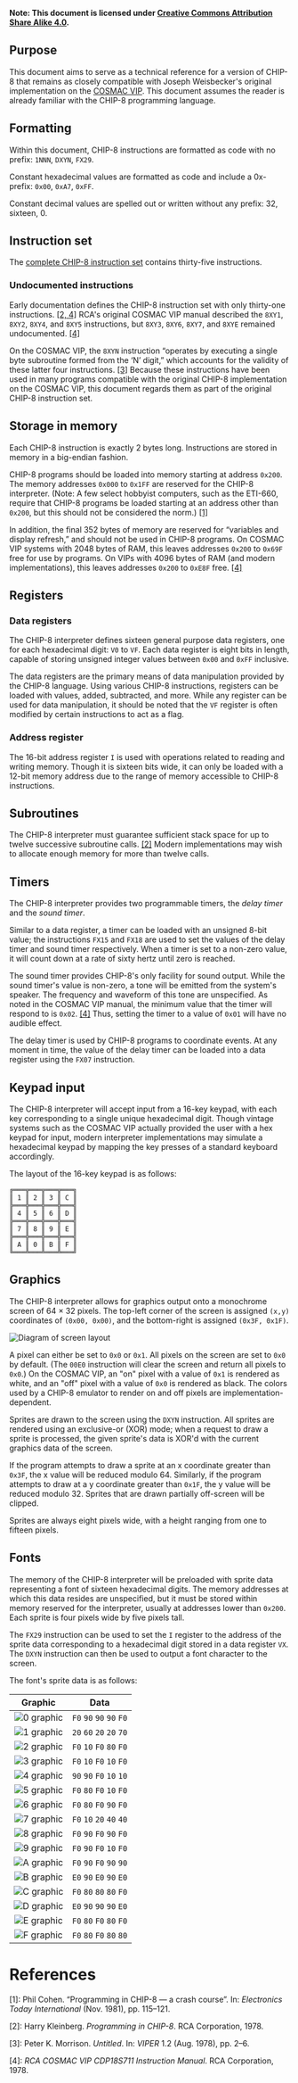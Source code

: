 **Note: This document is licensed under [Creative Commons Attribution Share Alike 4.0](http://creativecommons.org/licenses/by-sa/4.0/).**

## Purpose
This document aims to serve as a technical reference for a version of CHIP-8 that remains as closely compatible with Joseph Weisbecker's original implementation on the [COSMAC VIP](https://en.wikipedia.org/wiki/COSMAC_VIP). This document assumes the reader is already familiar with the CHIP-8 programming language.

## Formatting
Within this document, CHIP-8 instructions are formatted as code with no prefix: `1NNN`, `DXYN`, `FX29`.

Constant hexadecimal values are formatted as code and include a 0x- prefix: `0x00`, `0xA7`, `0xFF`.

Constant decimal values are spelled out or written without any prefix: 32, sixteen, 0.

## Instruction set
The [complete CHIP-8 instruction set](./CHIP‐8-Instruction-Set) contains thirty-five instructions.

### Undocumented instructions
Early documentation defines the CHIP-8 instruction set with only thirty-one instructions. [\[2, 4\]](#references) RCA's original COSMAC VIP manual described the `8XY1`, `8XY2`, `8XY4`, and `8XY5` instructions, but `8XY3`, `8XY6`, `8XY7`, and `8XYE` remained undocumented. [\[4\]](#references)

On the COSMAC VIP, the `8XYN` instruction “operates by executing a single byte subroutine formed from the ‘N’ digit,” which accounts for the validity of these latter four instructions. [\[3\]](#references) Because these instructions have been used in many programs compatible with the original CHIP-8 implementation on the COSMAC VIP, this document regards them as part of the original CHIP-8 instruction set.

## Storage in memory
Each CHIP-8 instruction is exactly 2 bytes long. Instructions are stored in memory in a big-endian fashion.

CHIP-8 programs should be loaded into memory starting at address `0x200`. The memory addresses `0x000` to `0x1FF` are reserved for the CHIP-8 interpreter. (Note: A few select hobbyist computers, such as the ETI-660, require that CHIP-8 programs be loaded starting at an address other than `0x200`, but this should not be considered the norm.) [\[1\]](#references)

In addition, the final 352 bytes of memory are reserved for “variables and display refresh,” and should not be used in CHIP-8 programs. On COSMAC VIP systems with 2048 bytes of RAM, this leaves addresses `0x200` to `0x69F` free for use by programs. On VIPs with 4096 bytes of RAM (and modern implementations), this leaves addresses `0x200` to `0xE8F` free. [\[4\]](#references)

## Registers

### Data registers
The CHIP-8 interpreter defines sixteen general purpose data registers, one for each hexadecimal digit: `V0` to `VF`. Each data register is eight bits in length, capable of storing unsigned integer values between `0x00` and `0xFF` inclusive.

The data registers are the primary means of data manipulation provided by the CHIP-8 language. Using various CHIP-8 instructions, registers can be loaded with values, added, subtracted, and more. While any register can be used for data manipulation, it should be noted that the `VF` register is often modified by certain instructions to act as a flag.

### Address register
The 16-bit address register `I` is used with operations related to reading and writing memory. Though it is sixteen bits wide, it can only be loaded with a 12-bit memory address due to the range of memory accessible to CHIP-8 instructions.

## Subroutines
The CHIP-8 interpreter must guarantee sufficient stack space for up to twelve successive subroutine calls. [\[2\]](#references) Modern implementations may wish to allocate enough memory for more than twelve calls.

## Timers
The CHIP-8 interpreter provides two programmable timers, the *delay timer* and the *sound timer*.

Similar to a data register, a timer can be loaded with an unsigned 8-bit value; the instructions `FX15` and `FX18` are used to set the values of the delay timer and sound timer respectively. When a timer is set to a non-zero value, it will count down at a rate of sixty hertz until zero is reached.

The sound timer provides CHIP-8's only facility for sound output. While the sound timer's value is non-zero, a tone will be emitted from the system's speaker. The frequency and waveform of this tone are unspecified. As noted in the COSMAC VIP manual, the minimum value that the timer will respond to is `0x02`. [\[4\]](#references) Thus, setting the timer to a value of `0x01` will have no audible effect.

The delay timer is used by CHIP-8 programs to coordinate events. At any moment in time, the value of the delay timer can be loaded into a data register using the `FX07` instruction.

## Keypad input
The CHIP-8 interpreter will accept input from a 16-key keypad, with each key corresponding to a single unique hexadecimal digit. Though vintage systems such as the COSMAC VIP actually provided the user with a hex keypad for input, modern interpreter implementations may simulate a hexadecimal keypad by mapping the key presses of a standard keyboard accordingly.

The layout of the 16-key keypad is as follows:

    ╔═══╦═══╦═══╦═══╗
    ║ 1 ║ 2 ║ 3 ║ C ║
    ╠═══╬═══╬═══╬═══╣
    ║ 4 ║ 5 ║ 6 ║ D ║
    ╠═══╬═══╬═══╬═══╣
    ║ 7 ║ 8 ║ 9 ║ E ║
    ╠═══╬═══╬═══╬═══╣
    ║ A ║ 0 ║ B ║ F ║
    ╚═══╩═══╩═══╩═══╝

## Graphics
The CHIP-8 interpreter allows for graphics output onto a monochrome screen of 64 × 32 pixels. The top-left corner of the screen is assigned `(x,y)` coordinates of `(0x00, 0x00)`, and the bottom-right is assigned `(0x3F, 0x1F)`.

![Diagram of screen layout](images/screen_diagram.png)

A pixel can either be set to `0x0` or `0x1`. All pixels on the screen are set to `0x0` by default. (The `00E0` instruction will clear the screen and return all pixels to `0x0`.) On the COSMAC VIP, an "on" pixel with a value of `0x1` is rendered as white, and an "off" pixel with a value of `0x0` is rendered as black. The colors used by a CHIP-8 emulator to render on and off pixels are implementation-dependent.

Sprites are drawn to the screen using the `DXYN` instruction. All sprites are rendered using an exclusive-or (XOR) mode; when a request to draw a sprite is processed, the given sprite's data is XOR'd with the current graphics data of the screen.

If the program attempts to draw a sprite at an x coordinate greater than `0x3F`, the x value will be reduced modulo 64. Similarly, if the program attempts to draw at a y coordinate greater than `0x1F`, the y value will be reduced modulo 32. Sprites that are drawn partially off-screen will be clipped.

Sprites are always eight pixels wide, with a height ranging from one to fifteen pixels.

## Fonts
The memory of the CHIP-8 interpreter will be preloaded with sprite data representing a font of sixteen hexadecimal digits. The memory addresses at which this data resides are unspecified, but it must be stored within memory reserved for the interpreter, usually at addresses lower than `0x200`. Each sprite is four pixels wide by five pixels tall.

The `FX29` instruction can be used to set the `I` register to the address of the sprite data corresponding to a hexadecimal digit stored in a data register `VX`. The `DXYN` instruction can then be used to output a font character to the screen.

The font's sprite data is as follows:

|            Graphic             |           Data           |
|:------------------------------:|:------------------------:|
| ![0 graphic](images/font0.png) | `F0` `90` `90` `90` `F0` |
| ![1 graphic](images/font1.png) | `20` `60` `20` `20` `70` |
| ![2 graphic](images/font2.png) | `F0` `10` `F0` `80` `F0` |
| ![3 graphic](images/font3.png) | `F0` `10` `F0` `10` `F0` |
| ![4 graphic](images/font4.png) | `90` `90` `F0` `10` `10` |
| ![5 graphic](images/font5.png) | `F0` `80` `F0` `10` `F0` |
| ![6 graphic](images/font6.png) | `F0` `80` `F0` `90` `F0` |
| ![7 graphic](images/font7.png) | `F0` `10` `20` `40` `40` |
| ![8 graphic](images/font8.png) | `F0` `90` `F0` `90` `F0` |
| ![9 graphic](images/font9.png) | `F0` `90` `F0` `10` `F0` |
| ![A graphic](images/fontA.png) | `F0` `90` `F0` `90` `90` |
| ![B graphic](images/fontB.png) | `E0` `90` `E0` `90` `E0` |
| ![C graphic](images/fontC.png) | `F0` `80` `80` `80` `F0` |
| ![D graphic](images/fontD.png) | `E0` `90` `90` `90` `E0` |
| ![E graphic](images/fontE.png) | `F0` `80` `F0` `80` `F0` |
| ![F graphic](images/fontF.png) | `F0` `80` `F0` `80` `80` |

# References
[1]: Phil Cohen. “Programming in CHIP-8 — a crash course”. In: *Electronics Today International* (Nov. 1981), pp. 115–121.

[2]: Harry Kleinberg. *Programming in CHIP-8*. RCA Corporation, 1978.

[3]: Peter K. Morrison. *Untitled*. In: *VIPER* 1.2 (Aug. 1978), pp. 2–6.

[4]: *RCA COSMAC VIP CDP18S711 Instruction Manual*. RCA Corporation, 1978.
